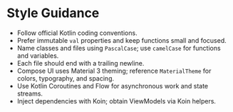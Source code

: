 # Style Guidance

- Follow official Kotlin coding conventions.
- Prefer immutable `val` properties and keep functions small and focused.
- Name classes and files using `PascalCase`; use `camelCase` for functions and variables.
- Each file should end with a trailing newline.
- Compose UI uses Material 3 theming; reference `MaterialTheme` for colors, typography, and spacing.
- Use Kotlin Coroutines and Flow for asynchronous work and state streams.
- Inject dependencies with Koin; obtain ViewModels via Koin helpers.
